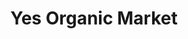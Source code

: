 ---
title: "Yes Organic Market"
url: /washington/yes-organic-market-8th-street-southeast/
shop: supermarket
---